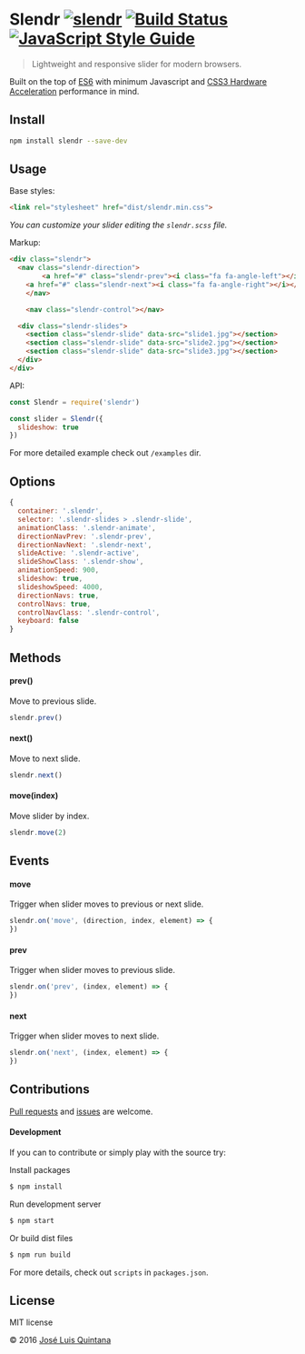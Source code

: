 # Slendr [![slendr](https://img.shields.io/npm/v/slendr.svg?maxAge=2592000)](https://www.npmjs.com/package/slendr) [![Build Status](https://travis-ci.org/joseluisq/slendr.svg?branch=master)](https://travis-ci.org/joseluisq/slendr) [![JavaScript Style Guide](https://img.shields.io/badge/code%20style-standard-brightgreen.svg)](http://standardjs.com/)

> Lightweight and responsive slider for modern browsers.

Built on the top of [ES6](https://babeljs.io/docs/learn-es2015/) with minimum Javascript and [CSS3 Hardware Acceleration](http://www.html5rocks.com/en/tutorials/speed/high-performance-animations/) performance in mind.

## Install

```sh
npm install slendr --save-dev
```

## Usage

Base styles:

```html
<link rel="stylesheet" href="dist/slendr.min.css">
```

_You can customize your slider editing the `slendr.scss` file._

Markup:

```html
<div class="slendr">
  <nav class="slendr-direction">
		<a href="#" class="slendr-prev"><i class="fa fa-angle-left"></i></a>
    <a href="#" class="slendr-next"><i class="fa fa-angle-right"></i></a>
	</nav>

	<nav class="slendr-control"></nav>

  <div class="slendr-slides">
    <section class="slendr-slide" data-src="slide1.jpg"></section>
    <section class="slendr-slide" data-src="slide2.jpg"></section>
    <section class="slendr-slide" data-src="slide3.jpg"></section>
  </div>
</div>
```

API:

```js
const Slendr = require('slendr')

const slider = Slendr({
  slideshow: true
})
```

For more detailed example check out `/examples` dir.

## Options

```js
{
  container: '.slendr',
  selector: '.slendr-slides > .slendr-slide',
  animationClass: '.slendr-animate',
  directionNavPrev: '.slendr-prev',
  directionNavNext: '.slendr-next',
  slideActive: '.slendr-active',
  slideShowClass: '.slendr-show',
  animationSpeed: 900,
  slideshow: true,
  slideshowSpeed: 4000,
  directionNavs: true,
  controlNavs: true,
  controlNavClass: '.slendr-control',
  keyboard: false
}
```

## Methods

#### prev()
Move to previous slide.

```js
slendr.prev()
```

#### next()
Move to next slide.

```js
slendr.next()
```

#### move(index)
Move slider by index.

```js
slendr.move(2)
```

## Events

#### move
Trigger when slider moves to previous or next slide.

```js
slendr.on('move', (direction, index, element) => {
})
```


#### prev
Trigger when slider moves to previous slide.

```js
slendr.on('prev', (index, element) => {
})
```

#### next
Trigger when slider moves to next slide.

```js
slendr.on('next', (index, element) => {
})
```

## Contributions

[Pull requests](https://github.com/joseluisq/slendr/pulls) and [issues](https://github.com/joseluisq/slendr/issues) are welcome.

#### Development
If you can to contribute or simply play with the source try:

Install packages

```sh
$ npm install
```

Run development server

```sh
$ npm start
```

Or build dist files

```sh
$ npm run build
```

For more details, check out `scripts` in `packages.json`.

## License
MIT license

© 2016 [José Luis Quintana](http://git.io/joseluisq)
